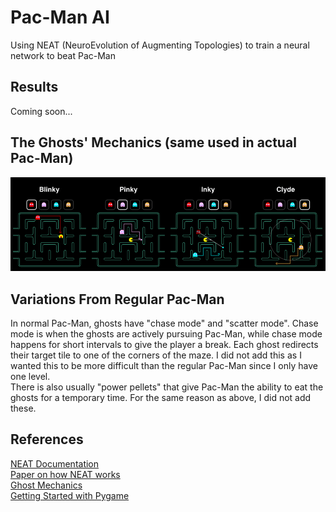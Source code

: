# Pac-Man AI
Using NEAT (NeuroEvolution of Augmenting Topologies) to train a neural network to beat Pac-Man

<h2>Results</h2>
Coming soon...

<h2>The Ghosts' Mechanics (same used in actual Pac-Man)</h2>
<img src="https://github.com/jjwarren44/Pacman-Pygame/blob/master/imgs/info_imgs/ghosts%20mechanics.png">

<h2>Variations From Regular Pac-Man</h2>
In normal Pac-Man, ghosts have "chase mode" and "scatter mode". Chase mode is when the ghosts are actively pursuing Pac-Man, while chase mode happens for short intervals to give the player a break. Each ghost redirects their target tile to one of the corners of the maze. I did not add this as I wanted this to be more difficult than the regular Pac-Man since I only have one level.
<br/>
There is also usually "power pellets" that give Pac-Man the ability to eat the ghosts for a temporary time. For the same reason as above, I did not add these.

<h2>References</h2>
<a href='https://neat-python.readthedocs.io/en/latest/neat_overview.html'>NEAT Documentation</a><br/>
<a href='http://nn.cs.utexas.edu/downloads/papers/stanley.cec02.pdf'>Paper on how NEAT works</a><br/>
<a href='https://gameinternals.com/understanding-pac-man-ghost-behavior'>Ghost Mechanics</a> <br/>
<a href='https://www.pygame.org/wiki/GettingStarted'>Getting Started with Pygame</a>
